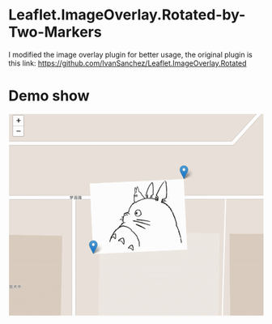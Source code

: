 # Leaflet.ImageOverlay.Rotated-by-Two-Markers
I modified the image overlay plugin for better usage, the original plugin is this link:
https://github.com/IvanSanchez/Leaflet.ImageOverlay.Rotated

# Demo show
![Alt Text](images/show.gif) 
